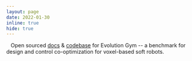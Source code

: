 ```yaml
---
layout: page
date: 2022-01-30
inline: true
hide: true
---
```


<i class="fas fa-rocket"></i> &nbsp;&nbsp; Open sourced [docs](https://evolutiongym.github.io/) & [codebase](https://github.com/EvolutionGym/evogym) for Evolution Gym -- a benchmark for design and control co-optimization for voxel-based soft robots.
